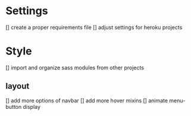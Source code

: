 # Settings
[] create a proper requirements file
[] adjust settings for heroku projects

# Style

[] import and organize sass modules from other projects

## layout
[] add more options of navbar
[] add more hover mixins
[] animate menu-button display
